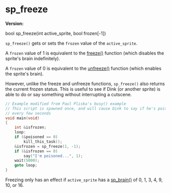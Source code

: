 # sp_freeze

**Version:** <VersionInfo dink="1.08" standalone />&nbsp;<VersionInfo freedink="" standalone />&nbsp;<VersionInfo dinkhd="" standalone />&nbsp;<VersionInfo yedink="" standalone />

<Prototype>bool sp_freeze(int active_sprite, bool frozen[-1])</Prototype>

`sp_freeze()` gets or sets the `frozen` value of the `active_sprite`.

A `frozen` value of 1 is equivalent to the [freeze()](./freeze.md) function (which disables the sprite's brain indefinitely).

A `frozen` value of 0 is equivalent to the [unfreeze()](./unfreeze.md) function (which enables the sprite's brain).

However, unlike the freeze and unfreeze functions, `sp_freeze()` also returns the current frozen status. This is useful to see if Dink (or another sprite) is able to do or say something without interrupting a cutscene.

```c
// Example modified from Paul Pliska's busy() example
// This script is spawned once, and will cause Dink to say if he's poisoned
// every few seconds
void main(void)
{
    int &isfrozen;
    loop:
    if (&poisoned == 0)
        kill_this_task();
    &isfrozen = sp_freeze(1, -1);
    if (&isfrozen == 0)
        say("I'm poisoned...", 1);
    wait(5000);
    goto loop;
}
```

Freezing only has an effect if `active_sprite` has a [sp_brain()](./sp-brain.md) of 0, 1, 3, 4, 9, 10, or 16.
